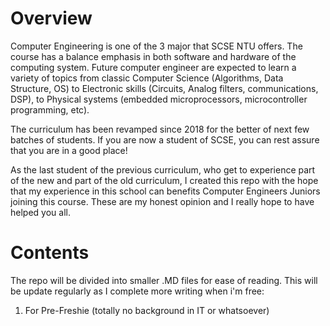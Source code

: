 # Overview 
Computer Engineering is one of the 3 major that SCSE NTU offers. The course has a balance emphasis in both software and hardware of the computing system. Future computer engineer are expected to learn a variety of topics from classic Computer Science (Algorithms, Data Structure, OS) to Electronic skills (Circuits, Analog filters, communications, DSP), to Physical systems (embedded microprocessors, microcontroller programming, etc).

The curriculum has been revamped since 2018 for the better of next few batches of students. If you are now a student of SCSE, you can rest assure that you are in a good place!

As the last student of the previous curriculum, who get to experience part of the new and part of the old curriculum, I created this repo with the hope that my experience in this school can benefits Computer Engineers Juniors joining this course. These are my honest opinion and I really hope to have helped you all.

# Contents
The repo will be divided into smaller .MD files for ease of reading. This will be update regularly as I complete more writing when i'm free:

1. For Pre-Freshie (totally no background in IT or whatsoever)
